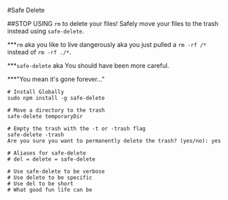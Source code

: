 #Safe Delete

##STOP USING `rm` to delete your files! Safely move your files to the trash instead using `safe-delete`.

***`rm` aka you like to live dangerously aka you just pulled a `rm -rf /*` instead of `rm -rf ./*`.

***`safe-delete` aka You should have been more careful.

***"You mean it's gone forever..."

```
# Install Globally
sudo npm install -g safe-delete

# Move a directory to the trash
safe-delete temporaryDir

# Empty the trash with the -t or -trash flag
safe-delete -trash
Are you sure you want to permanently delete the trash? (yes/no): yes

# Aliases for safe-delete
# del = delete = safe-delete

# Use safe-delete to be verbose
# Use delete to be specific
# Use del to be short
# What good fun life can be

```